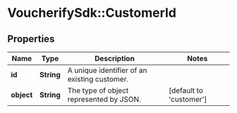 # VoucherifySdk::CustomerId

## Properties

| Name | Type | Description | Notes |
| ---- | ---- | ----------- | ----- |
| **id** | **String** | A unique identifier of an existing customer. |  |
| **object** | **String** | The type of object represented by JSON. | [default to &#39;customer&#39;] |

